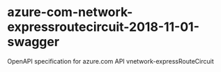 # azure-com-network-expressroutecircuit-2018-11-01-swagger
OpenAPI specification for azure.com API vnetwork-expressRouteCircuit
